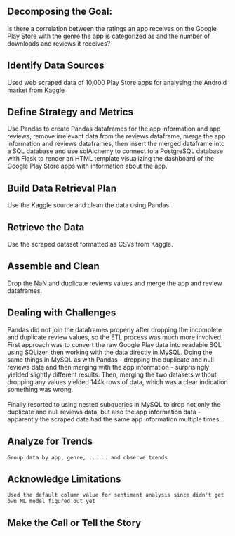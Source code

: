 ## Decomposing the Goal:
Is there a correlation between the ratings an app receives on the Google Play Store with the genre the app is categorized as and the number of downloads and reviews it receives?
    
## Identify Data Sources
Used web scraped data of 10,000 Play Store apps for analysing the Android market from [Kaggle](https://www.kaggle.com/lava18/google-play-store-apps)
    
## Define Strategy and Metrics
Use Pandas to create Pandas dataframes for the app information and app reviews, remove irrelevant data from the reviews dataframe, merge the app information and reviews dataframes, then insert the merged dataframe into a SQL database and use sqlAlchemy to connect to a PostgreSQL database with Flask to render an HTML template visualizing the dashboard of the Google Play Store apps with information about the app.
    
## Build Data Retrieval Plan
Use the Kaggle source and clean the data using Pandas.
    
## Retrieve the Data
Use the scraped dataset formatted as CSVs from Kaggle.

## Assemble and Clean
Drop the NaN and duplicate reviews values and merge the app and review dataframes.

## Dealing with Challenges
Pandas did not join the dataframes properly after dropping the incomplete and duplicate review values, so the ETL process was much more involved. First approach was to convert the raw Google Play data into readable SQL using [SQLizer](https://sqlizer.io/#/), then working with the data directly in MySQL. Doing the same things in MySQL as with Pandas - dropping the duplicate and null reviews data and then merging with the app information - surprisingly yielded slightly different results. Then, merging the two datasets without dropping any values yielded 144k rows of data, which was a clear indication something was wrong.\
\
Finally resorted to using nested subqueries in MySQL to drop not only the duplicate and null reviews data, but also the app information data - apparently the scraped data had the same app information multiple times...

## Analyze for Trends
    Group data by app, genre, ...... and observe trends

## Acknowledge Limitations
    Used the default column value for sentiment analysis since didn't get own ML model figured out yet

## Make the Call or Tell the Story
    
